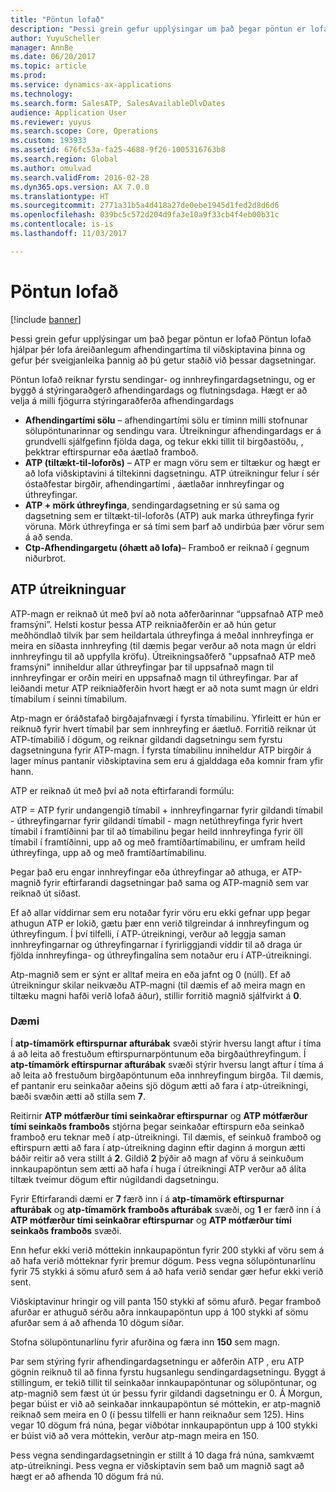 ```yaml
---
title: "Pöntun lofað"
description: "Þessi grein gefur upplýsingar um það þegar pöntun er lofað Pöntun lofað hjálpar þér lofa áreiðanlegum afhendingartíma til viðskiptavina þinna og gefur þér sveigjanleika þannig að þú getur staðið við þessar dagsetningar."
author: YuyuScheller
manager: AnnBe
ms.date: 06/20/2017
ms.topic: article
ms.prod: 
ms.service: dynamics-ax-applications
ms.technology: 
ms.search.form: SalesATP, SalesAvailableDlvDates
audience: Application User
ms.reviewer: yuyus
ms.search.scope: Core, Operations
ms.custom: 193933
ms.assetid: 676fc53a-fa25-4688-9f26-1005316763b8
ms.search.region: Global
ms.author: omulvad
ms.search.validFrom: 2016-02-28
ms.dyn365.ops.version: AX 7.0.0
ms.translationtype: HT
ms.sourcegitcommit: 2771a31b5a4d418a27de0ebe1945d1fed2d8d6d6
ms.openlocfilehash: 039bc5c572d204d9fa3e10a9f33cb4f4eb00b31c
ms.contentlocale: is-is
ms.lasthandoff: 11/03/2017

---
```


# <a name="order-promising"></a>Pöntun lofað

[!include [banner](../includes/banner.md)]

Þessi grein gefur upplýsingar um það þegar pöntun er lofað Pöntun lofað hjálpar þér lofa áreiðanlegum afhendingartíma til viðskiptavina þinna og gefur þér sveigjanleika þannig að þú getur staðið við þessar dagsetningar.

Pöntun lofað reiknar fyrstu sendingar- og innhreyfingardagsetningu, og er byggð á stýringaraðgerð afhendingardags og flutningsdaga. Hægt er að velja á milli fjögurra stýringaraðferða afhendingardags

-   **Afhendingartími sölu** – afhendingartími sölu er tíminn milli stofnunar sölupöntunarinnar og sendingu vara. Útreikningur afhendingardags er á grundvelli sjálfgefinn fjölda daga, og tekur ekki tillit til birgðastöðu, , þekktrar eftirspurnar eða áætlað framboð.
-   **ATP (tiltækt-til-loforðs)** – ATP er magn vöru sem er tiltækur og hægt er að lofa viðskiptavini á tiltekinni dagsetningu. ATP útreikningur felur í sér óstaðfestar birgðir, afhendingartími , áætlaðar innhreyfingar og úthreyfingar.
-   **ATP + mörk úthreyfinga**, sendingardagsetning er sú sama og dagsetning sem er tiltækt-til-loforðs (ATP) auk marka úthreyfinga fyrir vöruna. Mörk úthreyfinga er sá tími sem þarf að undirbúa þær vörur sem á að senda.
-   **Ctp-Afhendingargetu (óhætt að lofa)**– Framboð er reiknað í gegnum niðurbrot.

## <a name="atp-calculations"></a>ATP útreikninguar
ATP-magn er reiknað út með því að nota aðferðarinnar “uppsafnað ATP með framsýni”. Helsti kostur þessa ATP reikniaðferðin er að hún getur meðhöndlað tilvik þar sem heildartala úthreyfinga á meðal innhreyfinga er meira en síðasta innhreyfing (til dæmis þegar verður að nota magn úr eldri innhreyfingu til að uppfylla kröfu). Útreikningsaðferð "uppsafnað ATP með framsýni" inniheldur allar úthreyfingar þar til uppsafnað magn til innhreyfingar er orðin meiri en uppsafnað magn til úthreyfingar. Þar af leiðandi metur ATP reikniaðferðin hvort hægt er að nota sumt magn úr eldri tímabilum í seinni tímabilum.  

Atp-magn er óráðstafað birgðajafnvægi í fyrsta tímabilinu. Yfirleitt er hún er reiknuð fyrir hvert tímabil þar sem innhreyfing er áætluð. Forritið reiknar út ATP-tímabilið í dögum, og reiknar gildandi dagsetningu sem fyrstu dagsetninguna fyrir ATP-magn. Í fyrsta tímabilinu inniheldur ATP birgðir á lager mínus pantanir viðskiptavina sem eru á gjalddaga eða komnir fram yfir hann.  

ATP er reiknað út með því að nota eftirfarandi formúlu:  

ATP = ATP fyrir undangengið tímabil + innhreyfingarnar fyrir gildandi tímabil - úthreyfingarnar fyrir gildandi tímabil - magn netúthreyfinga fyrir hvert tímabil í framtíðinni þar til að tímabilinu þegar heild innhreyfinga fyrir öll tímabil í framtíðinni, upp að og með framtíðartímabilinu, er umfram heild úthreyfinga, upp að og með framtíðartímabilinu.  

Þegar það eru engar innhreyfingar eða úthreyfingar að athuga, er ATP-magnið fyrir eftirfarandi dagsetningar það sama og ATP-magnið sem var reiknað út síðast.  

Ef að allar víddirnar sem eru notaðar fyrir vöru eru ekki gefnar upp þegar athugun ATP er lokið, gætu þær enn verið tilgreindar á innhreyfingum og úthreyfingum. Í því tilfelli, í ATP-útreikningi, verður að leggja saman innhreyfingarnar og úthreyfingarnar í fyrirliggjandi víddir til að draga úr fjölda innhreyfinga- og úthreyfingalína sem notaður eru í ATP-útreikningi.  

Atp-magnið sem er sýnt er alltaf meira en eða jafnt og 0 (núll). Ef að útreikningur skilar neikvæðu ATP-magni (til dæmis ef að meira magn en tiltæku magni hafði verið lofað áður), stillir forritið magnið sjálfvirkt á **0**.

### <a name="example"></a>Dæmi

Í **atp-tímamörk eftirspurnar afturábak** svæði stýrir hversu langt aftur í tíma á að leita að frestuðum eftirspurnarpöntunum eða birgðaúthreyfingum. Í **atp-tímamörk eftirspurnar afturábak** svæði stýrir hversu langt aftur í tíma á að leita að frestuðum birgðapöntunum eða innhreyfingum birgða. Til dæmis, ef pantanir eru seinkaðar aðeins sjö dögum ætti að fara í atp-útreikningi, bæði svæðin ætti að stilla sem **7**.  

Reitirnir **ATP mótfærður tími seinkaðrar eftirspurnar** og **ATP mótfærður tími seinkaðs framboðs** stjórna þegar seinkaðar eftirspurn eða seinkað framboð eru teknar með í atp-útreikningi. Til dæmis, ef seinkuð framboð og eftirspurn ætti að fara í atp-útreikning daginn eftir daginn á morgun ætti báðir reitir að vera stillt á **2**. Gildið **2** þýðir að magn af vöru á seinkuðum innkaupapöntun sem ætti að hafa í huga í útreikningi ATP verður að álíta tiltæk tveimur dögum eftir núgildandi dagsetningu.  

Fyrir Eftirfarandi dæmi er **7** færð inn í á **atp-tímamörk eftirspurnar afturábak** og **atp-tímamörk framboðs afturábak** svæði, og **1** er færð inn í á **ATP mótfærður tími seinkaðrar eftirspurnar** og **ATP mótfærður tími seinkaðs framboðs** svæði.  

Enn hefur ekki verið móttekin innkaupapöntun fyrir 200 stykki af vöru sem á að hafa verið mótteknar fyrir þremur dögum. Þess vegna sölupöntunarlínu fyrir 75 stykki á sömu afurð sem á að hafa verið sendar gær hefur ekki verið sent.  

Viðskiptavinur hringir og vill panta 150 stykki af sömu afurð. Þegar framboð afurðar er athuguð sérðu aðra innkaupapöntun upp á 100 stykki af sömu afurðar sem á að afhenda 10 dögum síðar.  

Stofna sölupöntunarlínu fyrir afurðina og færa inn **150** sem magn.  

Þar sem stýring fyrir afhendingardagsetningu er aðferðin ATP , eru ATP gögnin reiknuð til að finna fyrstu hugsanlegu sendingardagsetningu. Byggt á stillingum, er tekið tillit til seinkaðar innkaupapöntunar og sölupöntunar, og atp-magnið sem fæst út úr þessu fyrir gildandi dagsetningu er 0. Á Morgun, þegar búist er við að seinkaðar innkaupapöntun sé móttekin, er atp-magnið reiknað sem meira en 0 (í þessu tilfelli er hann reiknaður sem 125). Hins vegar 10 dögum frá núna, þegar viðbótar innkaupapöntun upp á 100 stykki er búist við að vera móttekin, verður atp-magn meira en 150.  

Þess vegna sendingardagsetningin er stillt á 10 daga frá núna, samkvæmt atp-útreikningi. Þess vegna er viðskiptavin sem bað um magnið sagt að hægt er að afhenda 10 dögum frá nú.




